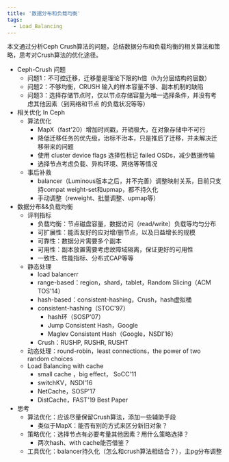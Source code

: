```yaml
---
title: '数据分布和负载均衡'
tags:
  - Load_Balancing
---
```


本文通过分析Ceph Crush算法的问题，总结数据分布和负载均衡的相关算法和策略，思考对Crush算法的优化途径。

- Ceph-Crush 问题
  - 问题1：不可控迁移，迁移量是理论下限的h倍（h为分层结构的层数）
  - 问题2：不够均衡，CRUSH 输入的样本容量不够、副本机制的缺陷
  - 问题3：选择存储节点时，仅以节点存储容量为唯一选择条件，并没有考虑其他因素（到网络和节点
    的负载状况等等）
- 相关优化 In Ceph
  - 算法优化
    - MapX（fast'20）增加时间戳，开销极大，在对象存储中不可行
    - 降低迁移任务的优先级，治标不治本，只是推后了迁移，并未解决迁移带来的问题
    - 使用 cluster device flags 选择性标记 failed OSDs，减少数据传输
    - 选择节点考虑负载、异构环境、网络等等情况
  - 事后补救
    - balancer（Luminous版本之后，并不完善）调整映射关系，目前只支持compat weight-set和upmap，都不持久化
    - 手动调整（reweight、批量调整、upmap等）
- 数据分布&&负载均衡
  - 评判指标
    - 负载均衡：节点磁盘容量，数据访问（read/write）负载等均匀分布
    - 可扩展性：能否友好的应对增/删节点，以及日益增长的规模
    - 可靠性：数据分片需要多个副本
    - 可用性：副本放置需要考虑故障域隔离，保证更好的可用性
    - 一致性、性能指标、分布式CAP等等
  - 静态处理
    - load balancerr
    - range-based：region，shard，tablet，Random Slicing（ACM TOS'14）
    - hash-based：consistent-hashing，Crush，hash虚拟桶
    - consistent-hashing（STOC'97）
      - hash环（SOSP'07）
      - Jump Consistent Hash，Google
      - Maglev Consistent Hash（Google，NSDI'16）
    - Crush：RUSHP, RUSHR, RUSHT
  - 动态处理：round-robin，least connections，the power of two random choices
  - Load Balancing with cache
    - small cache ，big effect， SoCC'11
    - switchKV，NSDI'16
    - NetCache，SOSP'17
    - DistCache，FAST'19 Best Paper
- 思考
  - 算法优化：应该尽量保留Crush算法，添加一些辅助手段
    - 类似于MapX：能否有别的方式来区分新旧对象？
  - 策略优化：选择节点有必要考量其他因素？用什么策略选择？
    - 两次hash、with cache能否借鉴？
  - 工具优化：balancer持久化（怎么和crush算法相结合？），主pg分布调整